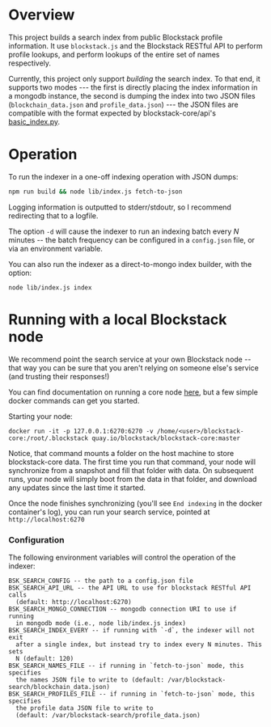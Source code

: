 # Overview

This project builds a search index from public Blockstack profile
information. It use `blockstack.js` and the Blockstack RESTful
API to perform profile lookups, and perform lookups of the entire
set of names respectively.

Currently, this project only support _building_ the search index. To
that end, it supports two modes --- the first is directly placing the
index information in a mongodb instance, the second is dumping the
index into two JSON files (`blockchain_data.json` and
`profile_data.json`) --- the JSON files are compatible with the format
expected by blockstack-core/api's [basic_index.py](https://github.com/blockstack/blockstack-core/blob/master/api/search/basic_index.py).

# Operation

To run the indexer in a one-off indexing operation with JSON dumps:

```bash
npm run build && node lib/index.js fetch-to-json
```

Logging information is outputted to stderr/stdoutr, so I recommend
redirecting that to a logfile.

The option `-d` will cause the indexer to run an indexing batch every
_N_ minutes -- the batch frequency can be configured in a
`config.json` file, or via an environment variable.

You can also run the indexer as a direct-to-mongo index builder, with the
option:
```
node lib/index.js index
```

# Running with a local Blockstack node

We recommend point the search service at your own Blockstack node -- that
way you can be sure that you aren't relying on someone else's service (and
trusting their responses!)

You can find documentation on running a core
node [here](https://github.com/blockstack/blockstack-core#installing-blockstack-core),
but a few simple docker commands can get you started.

Starting your node:
```
docker run -it -p 127.0.0.1:6270:6270 -v /home/<user>/blockstack-core:/root/.blockstack quay.io/blockstack/blockstack-core:master
```

Notice, that command mounts a folder on the host machine to store blockstack-core
data. The first time you run that command, your node will synchronize from a snapshot
and fill that folder with data. On subsequent runs, your node will simply boot from
the data in that folder, and download any updates since the last time it started.

Once the node finishes synchronizing (you'll see ` End indexing ` in the docker container's log),
you can run your search service, pointed at `http://localhost:6270`

### Configuration

The following environment variables will control the operation of
the indexer:

```
BSK_SEARCH_CONFIG -- the path to a config.json file
BSK_SEARCH_API_URL -- the API URL to use for blockstack RESTful API calls
  (default: http://localhost:6270)
BSK_SEARCH_MONGO_CONNECTION -- mongodb connection URI to use if running
  in mongodb mode (i.e., node lib/index.js index)
BSK_SEARCH_INDEX_EVERY -- if running with `-d`, the indexer will not exit
  after a single index, but instead try to index every N minutes. This sets
  N (default: 120)
BSK_SEARCH_NAMES_FILE -- if running in `fetch-to-json` mode, this specifies
  the names JSON file to write to (default: /var/blockstack-search/blockchain_data.json)
BSK_SEARCH_PROFILES_FILE -- if running in `fetch-to-json` mode, this specifies
  the profile data JSON file to write to
  (default: /var/blockstack-search/profile_data.json)
```
